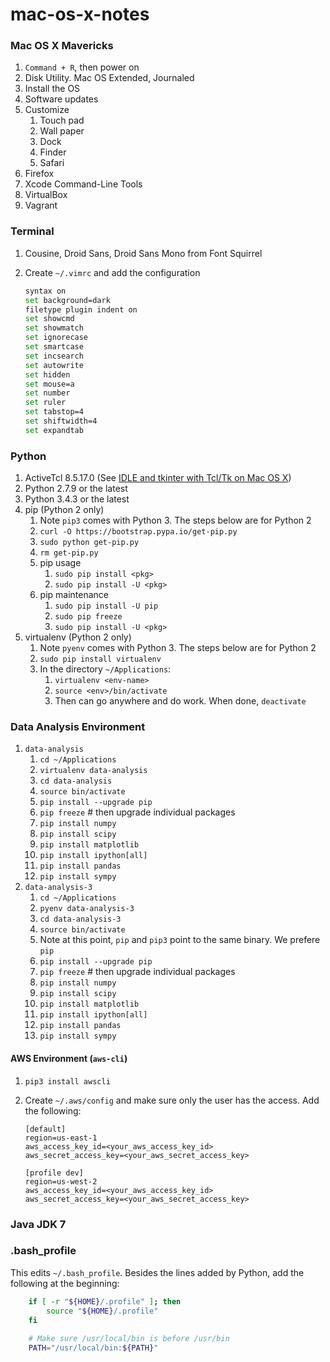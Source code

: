 mac-os-x-notes
==============

### Mac OS X Mavericks

1. `Command + R`, then power on
2. Disk Utility. Mac OS Extended, Journaled
3. Install the OS
4. Software updates
5. Customize
    1. Touch pad
    2. Wall paper
    3. Dock
    4. Finder
    5. Safari
6. Firefox
7. Xcode Command-Line Tools
8. VirtualBox
9. Vagrant

### Terminal

1. Cousine, Droid Sans, Droid Sans Mono from Font Squirrel
2. Create `~/.vimrc` and add the configuration

    ```bash
    syntax on
    set background=dark
    filetype plugin indent on
    set showcmd
    set showmatch
    set ignorecase
    set smartcase
    set incsearch
    set autowrite
    set hidden
    set mouse=a
    set number
    set ruler
    set tabstop=4
    set shiftwidth=4
    set expandtab
    ```

### Python

1. ActiveTcl 8.5.17.0 (See [IDLE and tkinter with Tcl/Tk on Mac OS X](https://www.python.org/download/mac/tcltk/))
2. Python 2.7.9 or the latest
3. Python 3.4.3 or the latest
4. pip (Python 2 only)
    1. Note `pip3` comes with Python 3. The steps below are for Python 2
    2. `curl -O https://bootstrap.pypa.io/get-pip.py`
    3. `sudo python get-pip.py`
    4. `rm get-pip.py`
    5. pip usage
        1. `sudo pip install <pkg>`
        2. `sudo pip install -U <pkg>`
    6. pip maintenance
        1. `sudo pip install -U pip`
        2. `sudo pip freeze`
        3. `sudo pip install -U <pkg>`
5. virtualenv (Python 2 only)
    1. Note `pyenv` comes with Python 3. The steps below are for Python 2
    2. `sudo pip install virtualenv`
    3. In the directory `~/Applications`:
        1. `virtualenv <env-name>`
        2. `source <env>/bin/activate`
        3. Then can go anywhere and do work. When done, `deactivate`

### Data Analysis Environment

1. `data-analysis`
    1. `cd ~/Applications`
    2. `virtualenv data-analysis`
    3. `cd data-analysis`
    4. `source bin/activate`
    5. `pip install --upgrade pip`
    6. `pip freeze` # then upgrade individual packages
    7. `pip install numpy`
    8. `pip install scipy`
    9. `pip install matplotlib`
    10. `pip install ipython[all]`
    11. `pip install pandas`
    12. `pip install sympy`
2. `data-analysis-3`
    1. `cd ~/Applications`
    2. `pyenv data-analysis-3`
    3. `cd data-analysis-3`
    4. `source bin/activate`
    5. Note at this point, `pip` and `pip3` point to the same binary. We prefere `pip`
    6. `pip install --upgrade pip`
    7. `pip freeze` # then upgrade individual packages
    8. `pip install numpy`
    9. `pip install scipy`
    10. `pip install matplotlib`
    11. `pip install ipython[all]`
    12. `pip install pandas`
    13. `pip install sympy`

#### AWS Environment (`aws-cli`)

1. `pip3 install awscli`
2. Create `~/.aws/config` and make sure only the user has the access. Add the following:

    ```
    [default]
    region=us-east-1
    aws_access_key_id=<your_aws_access_key_id>
    aws_secret_access_key=<your_aws_secret_access_key>
    
    [profile dev]
    region=us-west-2
    aws_access_key_id=<your_aws_access_key_id>
    aws_secret_access_key=<your_aws_secret_access_key>
    ```

### Java JDK 7

### .bash_profile

This edits `~/.bash_profile`. Besides the lines added by Python, add the following at the beginning:

```bash
    if [ -r "${HOME}/.profile" ]; then
        source "${HOME}/.profile"
    fi
    
    # Make sure /usr/local/bin is before /usr/bin
    PATH="/usr/local/bin:${PATH}"
```
